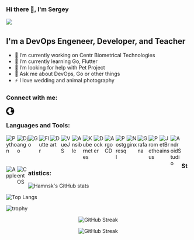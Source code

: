 ### Hi there 👋, I'm Sergey

![](https://komarev.com/ghpvc/?username=hamnsk)

## I'm a DevOps Engeneer, Developer, and Teacher

- 🔭 I’m currently working on Centr Biometrical Technologies
- 🌱 I’m currently learning Go, Flutter
- 🤔 I’m looking for help with Pet Project
- 💬 Ask me about DevOps, Go or other things
- ⚡ I love wedding and animal photography

### Connect with me:

[<img align="left" alt="sergeyvisman.ru" width="22px" src="https://raw.githubusercontent.com/iconic/open-iconic/master/svg/globe.svg" />][website]

<br />

### Languages and Tools:

<img align="left" alt="Python" width="30px" src="https://cdn.jsdelivr.net/gh/devicons/devicon/icons/python/python-original-wordmark.svg" />
<img align="left" alt="Django" width="30px" src="https://cdn.jsdelivr.net/gh/devicons/devicon/icons/django/django-plain.svg" />
<img align="left" alt="Go" width="30px" src="https://cdn.jsdelivr.net/gh/devicons/devicon/icons/go/go-original-wordmark.svg" />
<img align="left" alt="Flutter" width="30px" src="https://cdn.jsdelivr.net/gh/devicons/devicon/icons/flutter/flutter-original.svg" />
<img align="left" alt="Dart" width="30px" src="https://cdn.jsdelivr.net/gh/devicons/devicon/icons/dart/dart-original-wordmark.svg" />          
<img align="left" alt="VueJS" width="30px" src="https://cdn.jsdelivr.net/gh/devicons/devicon/icons/vuejs/vuejs-original-wordmark.svg" />
<img align="left" alt="Ansible" width="30px" src="https://cdn.jsdelivr.net/gh/devicons/devicon/icons/ansible/ansible-original-wordmark.svg" />
<img align="left" alt="Kubernetes" width="30px" src="https://cdn.jsdelivr.net/gh/devicons/devicon/icons/kubernetes/kubernetes-plain.svg" />
<img align="left" alt="Docker" width="30px" src="https://cdn.jsdelivr.net/gh/devicons/devicon/icons/docker/docker-original-wordmark.svg" />         
<img align="left" alt="ArgoCD" width="30px" src="https://cdn.jsdelivr.net/gh/devicons/devicon/icons/argocd/argocd-original.svg" />
<img align="left" alt="Postgresql" width="30px" src="https://cdn.jsdelivr.net/gh/devicons/devicon/icons/postgresql/postgresql-original-wordmark.svg" />
<img align="left" alt="Nginx" width="30px" src="https://cdn.jsdelivr.net/gh/devicons/devicon/icons/nginx/nginx-original.svg" />
<img align="left" alt="Grafana" width="30px" src="https://cdn.jsdelivr.net/gh/devicons/devicon/icons/grafana/grafana-original-wordmark.svg" />
<img align="left" alt="Prometheus" width="30px" src="https://cdn.jsdelivr.net/gh/devicons/devicon/icons/prometheus/prometheus-original.svg" />           <img align="left" alt="JetBrains" width="30px" src="https://cdn.jsdelivr.net/gh/devicons/devicon/icons/jetbrains/jetbrains-original.svg" />
<img align="left" alt="AndroidStudio" width="30px" src="https://cdn.jsdelivr.net/gh/devicons/devicon/icons/androidstudio/androidstudio-original.svg" />
<img align="left" alt="Apple" width="30px" src="https://cdn.jsdelivr.net/gh/devicons/devicon/icons/apple/apple-original.svg" />
<img align="left" alt="CentOS" width="30px" src="https://cdn.jsdelivr.net/gh/devicons/devicon/icons/centos/centos-original-wordmark.svg" />

<br />
<br />
<br />

### Statistics:

![Hamnsk's GitHub stats](https://github-readme-stats.vercel.app/api?username=hamnsk)

![Top Langs](https://github-readme-stats.vercel.app/api/top-langs/?username=hamnsk&layout=compact)

![trophy](https://github-profile-trophy.vercel.app/?username=hamnsk&column=-1)

<div style="text-align:center">
<img alt="GitHub Streak" src="https://github-readme-streak-stats.herokuapp.com/?user=hamnsk" />
</div>

<p align="center">
  <img alt="GitHub Streak" src="https://github-readme-streak-stats.herokuapp.com/?user=hamnsk" />
</p>

[website]: https://sergeyvisman.ru/
